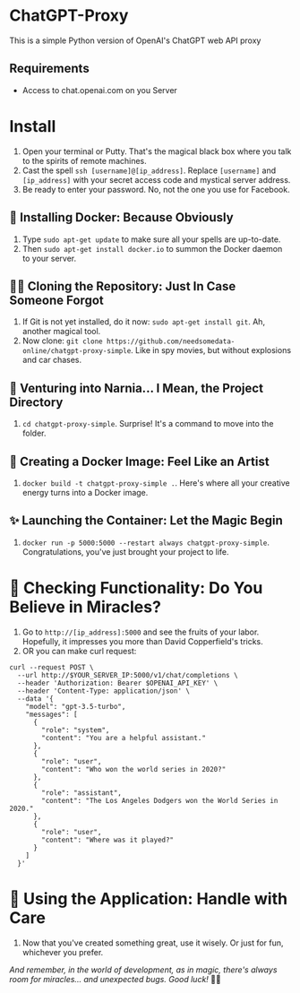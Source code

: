 # ChatGPT-Proxy
This is a simple Python version of OpenAI's ChatGPT web API proxy  

## Requirements
- Access to chat.openai.com on you Server

# Install
1. Open your terminal or Putty. That's the magical black box where you talk to the spirits of remote machines.
2. Cast the spell `ssh [username]@[ip_address]`. Replace `[username]` and `[ip_address]` with your secret access code and mystical server address.
3. Be ready to enter your password. No, not the one you use for Facebook.

## 🚀 **Installing Docker: Because Obviously**
1. Type `sudo apt-get update` to make sure all your spells are up-to-date.
2. Then `sudo apt-get install docker.io` to summon the Docker daemon to your server.

## 🤷‍♂️ **Cloning the Repository: Just In Case Someone Forgot**
1. If Git is not yet installed, do it now: `sudo apt-get install git`. Ah, another magical tool.
2. Now clone: `git clone https://github.com/needsomedata-online/chatgpt-proxy-simple`. Like in spy movies, but without explosions and car chases.

## 📂 **Venturing into Narnia... I Mean, the Project Directory**
1. `cd chatgpt-proxy-simple`. Surprise! It's a command to move into the folder.

## 🎨 **Creating a Docker Image: Feel Like an Artist**
1. `docker build -t chatgpt-proxy-simple .`. Here's where all your creative energy turns into a Docker image.

## ✨ **Launching the Container: Let the Magic Begin**
1. `docker run -p 5000:5000 --restart always chatgpt-proxy-simple`. Congratulations, you've just brought your project to life.

# 🌟 **Checking Functionality: Do You Believe in Miracles?**
1. Go to `http://[ip_address]:5000` and see the fruits of your labor. Hopefully, it impresses you more than David Copperfield's tricks.
2. OR you can make curl request: 

```
curl --request POST \
  --url http://$YOUR_SERVER_IP:5000/v1/chat/completions \
  --header 'Authorization: Bearer $OPENAI_API_KEY' \
  --header 'Content-Type: application/json' \
  --data '{
    "model": "gpt-3.5-turbo",
    "messages": [
      {
        "role": "system",
        "content": "You are a helpful assistant."
      },
      {
        "role": "user",
        "content": "Who won the world series in 2020?"
      },
      {
        "role": "assistant",
        "content": "The Los Angeles Dodgers won the World Series in 2020."
      },
      {
        "role": "user",
        "content": "Where was it played?"
      }
    ]
  }'
 ```

# 🚀 **Using the Application: Handle with Care**
1. Now that you've created something great, use it wisely. Or just for fun, whichever you prefer.

_And remember, in the world of development, as in magic, there's always room for miracles... and unexpected bugs. Good luck!_ 🌈✨